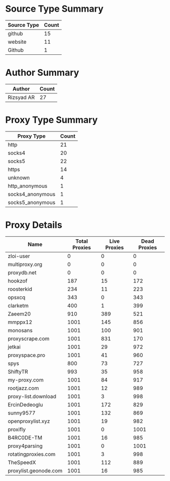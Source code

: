# Source Type Summary

| Source Type | Count |
|-------------|-------|
| github | 15 |
| website | 11 |
| Github | 1 |


# Author Summary

| Author | Count |
|--------|-------|
| Rizsyad AR | 27 |


# Proxy Type Summary

| Proxy Type | Count |
|------------|-------|
| http | 21 |
| socks4 | 20 |
| socks5 | 22 |
| https | 14 |
| unknown | 4 |
| http_anonymous | 1 |
| socks4_anonymous | 1 |
| socks5_anonymous | 1 |


# Proxy Details

| Name | Total Proxies | Live Proxies | Dead Proxies |
|------|---------------|--------------|---------------|
| zloi-user | 0 | 0 | 0 |
| multiproxy.org | 0 | 0 | 0 |
| proxydb.net | 0 | 0 | 0 |
| hookzof | 187 | 15 | 172 |
| roosterkid | 234 | 11 | 223 |
| opsxcq | 343 | 0 | 343 |
| clarketm | 400 | 1 | 399 |
| Zaeem20 | 910 | 389 | 521 |
| mmppx12 | 1001 | 145 | 856 |
| monosans | 1001 | 100 | 901 |
| proxyscrape.com | 1001 | 831 | 170 |
| jetkai | 1001 | 29 | 972 |
| proxyspace.pro | 1001 | 41 | 960 |
| spys | 800 | 73 | 727 |
| ShiftyTR | 993 | 35 | 958 |
| my-proxy.com | 1001 | 84 | 917 |
| rootjazz.com | 1001 | 12 | 989 |
| proxy-list.download | 1001 | 3 | 998 |
| ErcinDedeoglu | 1001 | 172 | 829 |
| sunny9577 | 1001 | 132 | 869 |
| openproxylist.xyz | 1001 | 19 | 982 |
| proxifly | 1001 | 0 | 1001 |
| B4RC0DE-TM | 1001 | 16 | 985 |
| proxy4parsing | 1001 | 0 | 1001 |
| rotatingproxies.com | 1001 | 3 | 998 |
| TheSpeedX | 1001 | 112 | 889 |
| proxylist.geonode.com | 1001 | 16 | 985 |
